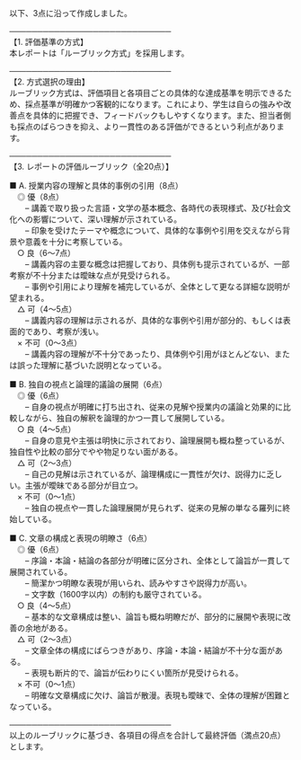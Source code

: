 以下、3点に沿って作成しました。

─────────────────────────────  
【1. 評価基準の方式】  
本レポートは「ルーブリック方式」を採用します。

─────────────────────────────  
【2. 方式選択の理由】  
ルーブリック方式は、評価項目と各項目ごとの具体的な達成基準を明示できるため、採点基準が明確かつ客観的になります。これにより、学生は自らの強みや改善点を具体的に把握でき、フィードバックもしやすくなります。また、担当者側も採点のばらつきを抑え、より一貫性のある評価ができるという利点があります。

─────────────────────────────  
【3. レポートの評価ルーブリック（全20点）】

■ A. 授業内容の理解と具体的事例の引用（8点）  
 ◎ 優（8点）  
  – 講義で取り扱った言語・文学の基本概念、各時代の表現様式、及び社会文化への影響について、深い理解が示されている。  
  – 印象を受けたテーマや概念について、具体的な事例や引用を交えながら背景や意義を十分に考察している。  
 ○ 良（6～7点）  
  – 講義内容の主要な概念は把握しており、具体例も提示されているが、一部考察が不十分または曖昧な点が見受けられる。  
  – 事例や引用により理解を補完しているが、全体として更なる詳細な説明が望まれる。  
 △ 可（4～5点）  
  – 講義内容の理解は示されるが、具体的な事例や引用が部分的、もしくは表面的であり、考察が浅い。  
 × 不可（0～3点）  
  – 講義内容の理解が不十分であったり、具体例や引用がほとんどない、または誤った理解に基づいた説明となっている。

■ B. 独自の視点と論理的議論の展開（6点）  
 ◎ 優（6点）  
  – 自身の視点が明確に打ち出され、従来の見解や授業内の議論と効果的に比較しながら、独自の解釈を論理的かつ一貫して展開している。  
 ○ 良（4～5点）  
  – 自身の意見や主張は明快に示されており、論理展開も概ね整っているが、独自性や比較の部分でやや物足りない面がある。  
 △ 可（2～3点）  
  – 自己の見解は示されているが、論理構成に一貫性が欠け、説得力に乏しい。主張が曖昧である部分が目立つ。  
 × 不可（0～1点）  
  – 独自の視点や一貫した論理展開が見られず、従来の見解の単なる羅列に終始している。

■ C. 文章の構成と表現の明瞭さ（6点）  
 ◎ 優（6点）  
  – 序論・本論・結論の各部分が明確に区分され、全体として論旨が一貫して展開されている。  
  – 簡潔かつ明瞭な表現が用いられ、読みやすさや説得力が高い。  
  – 文字数（1600字以内）の制約も厳守されている。  
 ○ 良（4～5点）  
  – 基本的な文章構成は整い、論旨も概ね明瞭だが、部分的に展開や表現に改善の余地がある。  
 △ 可（2～3点）  
  – 文章全体の構成にばらつきがあり、序論・本論・結論が不十分な面がある。  
  – 表現も断片的で、論旨が伝わりにくい箇所が見受けられる。  
 × 不可（0～1点）  
  – 明確な文章構成に欠け、論旨が散漫。表現も曖昧で、全体の理解が困難となっている。

─────────────────────────────  
以上のルーブリックに基づき、各項目の得点を合計して最終評価（満点20点）とします。